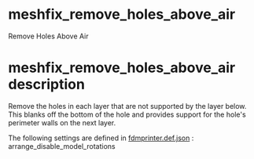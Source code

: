 
# meshfix_remove_holes_above_air
Remove Holes Above Air


# meshfix_remove_holes_above_air description
Remove the holes in each layer that are not supported by the layer below. This blanks off the bottom of the hole and provides support for the hole's perimeter walls on the next layer.

The following settings are defined in [fdmprinter.def.json](https://github.com/smartavionics/Cura/blob/mb-master/resources/definitions/fdmprinter.def.json) : arrange_disable_model_rotations

